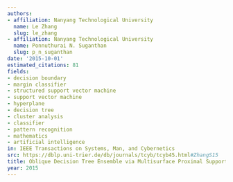 ```yaml
---
authors:
- affiliation: Nanyang Technological University
  name: Le Zhang
  slug: le_zhang
- affiliation: Nanyang Technological University
  name: Ponnuthurai N. Suganthan
  slug: p_n_suganthan
date: '2015-10-01'
estimated_citations: 81
fields:
- decision boundary
- margin classifier
- structured support vector machine
- support vector machine
- hyperplane
- decision tree
- cluster analysis
- classifier
- pattern recognition
- mathematics
- artificial intelligence
in: IEEE Transactions on Systems, Man, and Cybernetics
src: https://dblp.uni-trier.de/db/journals/tcyb/tcyb45.html#ZhangS15
title: Oblique Decision Tree Ensemble via Multisurface Proximal Support Vector Machine
year: 2015
---
```

